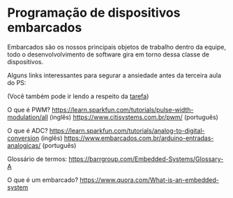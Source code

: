 # Programação de dispositivos embarcados

Embarcados são os nossos principais objetos de trabalho dentro da equipe, todo o desenvolvolvimento de software gira em torno dessa classe de dispositivos.

Alguns links interessantes para segurar a ansiedade antes da terceira aula do PS:

(Você também pode ir lendo a respeito da [tarefa](./Tarefa/README.md))

O que é PWM?
https://learn.sparkfun.com/tutorials/pulse-width-modulation/all (inglês)
https://www.citisystems.com.br/pwm/ (português)

O que é ADC?
https://learn.sparkfun.com/tutorials/analog-to-digital-conversion (inglês)
https://www.embarcados.com.br/arduino-entradas-analogicas/ (português)

Glossário de termos:
https://barrgroup.com/Embedded-Systems/Glossary-A

O que é um embarcado?
https://www.quora.com/What-is-an-embedded-system